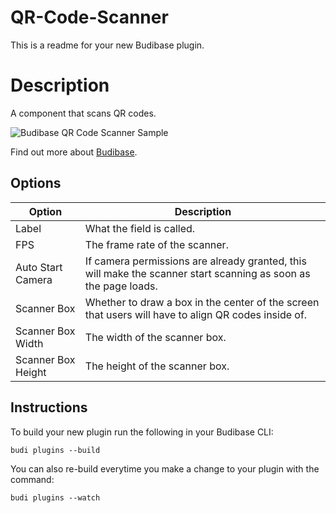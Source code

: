 # QR-Code-Scanner
This is a readme for your new Budibase plugin.

# Description
A component that scans QR codes.

![Budibase QR Code Scanner Sample](https://github.com/chungchunwang/Budibase-QR-Code-Scanner/blob/0789bd49723bef58f673086af4ae88d702397f4c/assets/Budibase%20QR%20Code%20Scanner%20Plugin%20Demo%20GIF.gif)


Find out more about [Budibase](https://github.com/Budibase/budibase).

## Options
Option | Description |
|---|---|
| Label | What the field is called.|
| FPS | The frame rate of the scanner.|
| Auto Start Camera | If camera permissions are already granted, this will make the scanner start scanning as soon as the page loads.|
| Scanner Box | Whether to draw a box in the center of the screen that users will have to align QR codes inside of.|
| Scanner Box Width | The width of the scanner box.|
| Scanner Box Height | The height of the scanner box.|

## Instructions

To build your new  plugin run the following in your Budibase CLI:
```
budi plugins --build
```

You can also re-build everytime you make a change to your plugin with the command:
```
budi plugins --watch
```

